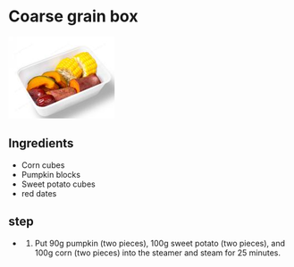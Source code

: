 # Coarse grain box

![粗粮盒](/images/粗粮盒.png)

## Ingredients

- Corn cubes
- Pumpkin blocks
- Sweet potato cubes
- red dates

## step

- 1. Put 90g pumpkin (two pieces), 100g sweet potato (two pieces), and 100g corn (two pieces) into the steamer and steam for 25 minutes.
